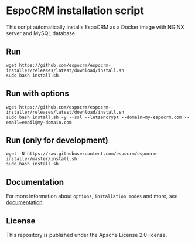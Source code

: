 # EspoCRM installation script

This script automatically installs EspoCRM as a Docker image with NGINX server and MySQL database.

## Run

```
wget https://github.com/espocrm/espocrm-installer/releases/latest/download/install.sh
sudo bash install.sh
```

## Run with options

```
wget https://github.com/espocrm/espocrm-installer/releases/latest/download/install.sh
sudo bash install.sh -y --ssl --letsencrypt --domain=my-espocrm.com --email=email@my-domain.com
```

## Run (only for development)

```
wget -N https://raw.githubusercontent.com/espocrm/espocrm-installer/master/install.sh
sudo bash install.sh
```

## Documentation

For more information about `options`, `installation modes` and more, see [documentation](https://github.com/espocrm/documentation/blob/master/docs/administration/installation-by-script.md).

## License

This repository is published under the Apache License 2.0 license.
